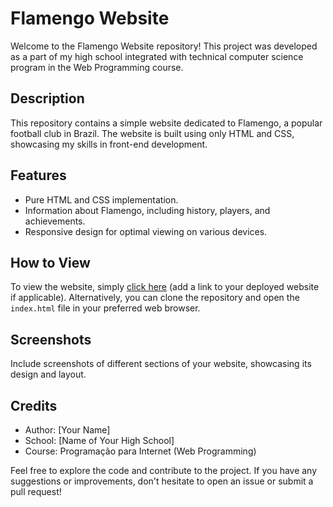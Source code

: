 # Flamengo Website

Welcome to the Flamengo Website repository! This project was developed as a part of my high school integrated with technical computer science program in the Web Programming course.

## Description
This repository contains a simple website dedicated to Flamengo, a popular football club in Brazil. The website is built using only HTML and CSS, showcasing my skills in front-end development.

## Features
- Pure HTML and CSS implementation.
- Information about Flamengo, including history, players, and achievements.
- Responsive design for optimal viewing on various devices.

## How to View
To view the website, simply [click here](#) (add a link to your deployed website if applicable). Alternatively, you can clone the repository and open the `index.html` file in your preferred web browser.

## Screenshots
Include screenshots of different sections of your website, showcasing its design and layout.

## Credits
- Author: [Your Name]
- School: [Name of Your High School]
- Course: Programação para Internet (Web Programming)

Feel free to explore the code and contribute to the project. If you have any suggestions or improvements, don't hesitate to open an issue or submit a pull request!
